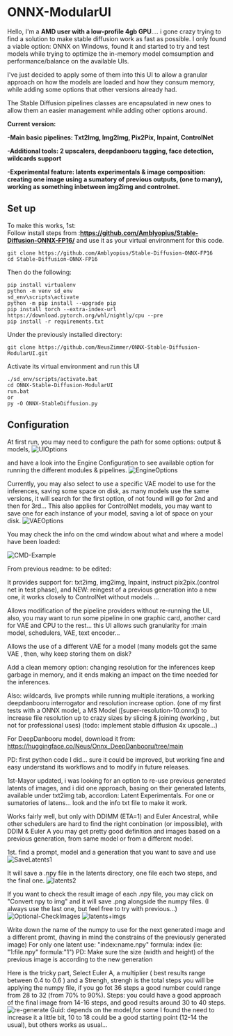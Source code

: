 # ONNX-ModularUI

Hello, I'm a **AMD user with a low-profile 4gb GPU**.... i gone crazy trying to find a solution to make stable diffusion work as fast as possible. I only found a viable option: ONNX on Windows, found it and  started to try and test models while trying to optimize the in-memory model comsumption and performance/balance on the available UIs.

I've just decided to apply some of them into this UI to allow a granular approach on how the models are loaded and how they consum memory, while adding some options that other versions already had. 

The Stable Diffusion pipelines classes are encapsulated in new ones to allow them an easier management while adding other options around.

**Current version:**

**-Main basic pipelines: Txt2Img, Img2Img, Pix2Pix, Inpaint, ControlNet**

**-Additional tools: 2 upscalers, deepdanbooru tagging, face detection, wildcards support**
	
**-Experimental feature: latents experimentals & image composition: creating one image using a sumatory of previous outputs, (one to many), working as something inbetween img2img and controlnet.**

## Set up
To make this works, 1st:  
Follow install steps from :**https://github.com/Amblyopius/Stable-Diffusion-ONNX-FP16/** and use it as your virtual environment for this code.

```
git clone https://github.com/Amblyopius/Stable-Diffusion-ONNX-FP16
cd Stable-Diffusion-ONNX-FP16
```
Then do the following:
```
pip install virtualenv
python -m venv sd_env
sd_env\scripts\activate
python -m pip install --upgrade pip
pip install torch --extra-index-url https://download.pytorch.org/whl/nightly/cpu --pre
pip install -r requirements.txt
```

Under the previously installed directory:

```
git clone https://github.com/NeusZimmer/ONNX-Stable-Diffusion-ModularUI.git
```
Activate its virtual environment and run this UI
```
./sd_env/scripts/activate.bat
cd ONNX-Stable-Diffusion-ModularUI
run.bat
or 
py -O ONNX-StableDiffusion.py
```

## Configuration
At first run, you may need to configure the path for some options: output & models, 
![UIOptions](https://github.com/NeusZimmer/ONNX-Stable-Diffusion-ModularUI/assets/94193584/a160aacd-39ca-4ab4-b75b-3e7f4d0ff82c)

and have a look into the Engine Configuration to see available option for running the different modules & pipelines.
![EngineOptions](https://github.com/NeusZimmer/ONNX-Stable-Diffusion-ModularUI/assets/94193584/08d40866-d472-40b2-a001-5cf7a9d8513b)


Currently, you may also select to use a specific VAE model to use for the inferences, saving some space on disk, as many models use the same versions, it will search for the first option, of not found will go for 2nd and then for 3rd...
This also applies for ControlNet models, you may want to save one for each instance of your model, saving a lot of space on your disk.
![VAEOptions](https://github.com/NeusZimmer/ONNX-Stable-Diffusion-ModularUI/assets/94193584/6232335f-9442-482b-ba0d-eca79c2bc09a)



You may check the info on the cmd window about what and where a model have been loaded:

![CMD-Example](https://github.com/NeusZimmer/ONNX-Stable-Diffusion-ModularUI/assets/94193584/4151131a-5fe3-43a8-bb52-9360ed471127)




From previous readme: to be edited:

It provides support for: txt2img, img2img, Inpaint, instruct pix2pix.(control net in test phase), and NEW: reingest of a previous generation into a new one, it works closely to ControlNet without models ...

Allows modification of the pipeline providers without re-running the UI., also, you may want to run some pipeline in one graphic card, another card for VAE and CPU to the rest... this UI allows such granularity for :main model, schedulers, VAE, text encoder...

Allows the use of a different VAE for a model (many models got the same VAE , then, why keep storing them on disk?

Add a clean memory option: changing resolution for the inferences keep garbage in memory, and it ends making an impact on the time needed for the inferences.

Also: wildcards, live prompts while running multiple iterations, a working deepdanbooru interrogator and resolution increase option. (one of my first tests with a ONNX model, a MS Model ([super-resolution-10.onnx]) to increase file resolution up to crazy sizes by slicing & joining (working , but not for professional uses) (todo: implement stable diffusion 4x upscale...)

For DeepDanbooru model, download it from: https://huggingface.co/Neus/Onnx_DeepDanbooru/tree/main

PD: first python code I did... sure it could be improved, but working fine and easy understand its workflows and to modify in future releases.

1st-Mayor updated, i was looking for an option to re-use previous generated latents of images, and i did one approach, basing on their generated latents, available under txt2img tab, accordion: Latent Experimentals. For one or sumatories of latens... look and the info txt file to make it work.

Works fairly well, but only with DDIMM (ETA=1) and Euler Ancestral, while other schedulers are hard to find the right conbination (or impossible), with DDIM & Euler A you may get pretty good definition and images based on a previous generation, from same model or from a different model.

1st. find a prompt, model and a generation that you want to save and use
![SaveLatents1](https://github.com/NeusZimmer/ONNX-ModularUI/assets/94193584/5778f303-d9ef-4dcb-8cd6-74a7c8998359)

It will save a .npy file in the latents directory, one file each two steps, and the final one.
![latents2](https://github.com/NeusZimmer/ONNX-ModularUI/assets/94193584/5fef7606-ba1e-4e43-ab19-04f0aeb3ee8e)

If you want to check the result image of each .npy file, you may click on "Convert npy to img" and it will save .png alongside the numpy files. (I always use the last one, but feel free to try with previous...)
![Optional-CheckImages](https://github.com/NeusZimmer/ONNX-ModularUI/assets/94193584/76e610cd-64b7-4121-a53d-56ece339e6e3)
![latents+imgs](https://github.com/NeusZimmer/ONNX-ModularUI/assets/94193584/8cb7ffff-15be-4aa5-b6b9-93b9834eae1f)


Write down the name of the numpy to use for the next generated image and a different promt, (having in mind the constrains of the previously generated image)
For only one latent use: "index:name.npy" formula: index (ie: "1:file.npy"  formula:"1")
PD: Make sure the size (width and height) of the previous image is according to the new generation

Here is the tricky part, Select Euler A, a multiplier ( best results range between 0.4 to 0.6 ) and a Strengh, strengh is the total steps you will be applying the numpy file, if you go fot 36 steps a good number could range from 28 to 32 (from 70% to 90%).
Steps: you could have a good approach of the final image from 14-16 steps, and good results around 30 to 40 steps.
![re-generate](https://github.com/NeusZimmer/ONNX-ModularUI/assets/94193584/03afe051-ec35-438a-abcd-2e401f1bd4e6)
Guid: depends on the model,for some I found the need to increase it a little bit, 10 to 18 could be a good starting point (12-14 the usual), but others works as usual...



